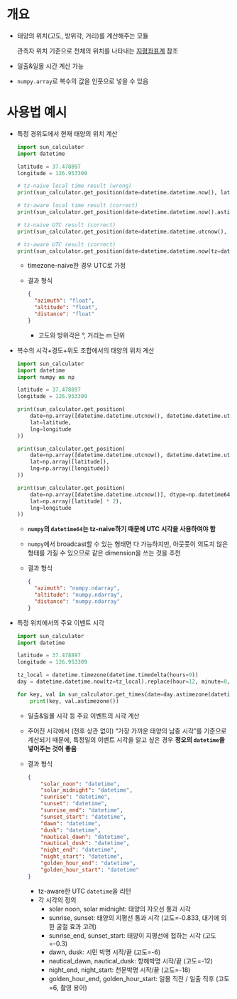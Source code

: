 # 개요

- 태양의 위치(고도, 방위각, 거리)를 계산해주는 모듈
    
    관측자 위치 기준으로 천체의 위치를 나타내는 [지평좌표계](https://en.wikipedia.org/wiki/Horizontal_coordinate_system) 참조
    
- 일출&일몰 시간 계산 가능
- `numpy.array`로 복수의 값을 인풋으로 넣을 수 있음

# 사용법 예시

- 특정 경위도에서 현재 태양의 위치 계산

    ```python
    import sun_calculator
    import datetime
    
    latitude = 37.478897
    longitude = 126.953309
    
    # tz-naive local time result (wrong)
    print(sun_calculator.get_position(date=datetime.datetime.now(), lat=latitude, lng=longitude))
    
    # tz-aware local time result (correct)
    print(sun_calculator.get_position(date=datetime.datetime.now().astimezone(), lat=latitude, lng=longitude))
    
    # tz-naive UTC result (correct)
    print(sun_calculator.get_position(date=datetime.datetime.utcnow(), lat=latitude, lng=longitude))
    
    # tz-aware UTC result (correct)
    print(sun_calculator.get_position(date=datetime.datetime.now(tz=datetime.timezone.utc), lat=latitude, lng=longitude))
    ```
    
    - timezone-naive한 경우 UTC로 가정
    - 결과 형식
        
        ```json
        {
          "azimuth": "float", 
          "altitude": "float", 
          "distance": "float"
        }
        ```
        
        - 고도와 방위각은 °, 거리는 m 단위
- 복수의 시각+경도+위도 조합에서의 태양의 위치 계산

    ```python
    import sun_calculator
    import datetime
    import numpy as np
    
    latitude = 37.478897
    longitude = 126.953309
    
    print(sun_calculator.get_position(
        date=np.array([datetime.datetime.utcnow(), datetime.datetime.utcnow() + datetime.timedelta(hours=4)], dtype=np.datetime64),
        lat=latitude,
        lng=longitude
    ))
    
    print(sun_calculator.get_position(
        date=np.array([datetime.datetime.utcnow(), datetime.datetime.utcnow() + datetime.timedelta(hours=4)], dtype=np.datetime64),
        lat=np.array([latitude]),
        lng=np.array([longitude])
    ))
    
    print(sun_calculator.get_position(
        date=np.array([datetime.datetime.utcnow()], dtype=np.datetime64),
        lat=np.array([latitude] * 2),
        lng=longitude
    ))
    ```
    
    - **`numpy`의 `datetime64`는 tz-naive하기 때문에 UTC 시각을 사용하여야 함**
    - `numpy`에서 broadcast할 수 있는 형태면 다 가능하지만, 아웃풋이 의도치 않은 형태를 가질 수 있으므로 같은 dimension을 쓰는 것을 추천
    - 결과 형식
        
        ```json
        {
          "azimuth": "numpy.ndarray", 
          "altitude": "numpy.ndarray", 
          "distance": "numpy.ndarray"
        }
        ```
        
- 특정 위치에서의 주요 이벤트 시각

    ```python
    import sun_calculator
    import datetime
    
    latitude = 37.478897
    longitude = 126.953309
    
    tz_local = datetime.timezone(datetime.timedelta(hours=9))
    day = datetime.datetime.now(tz=tz_local).replace(hour=12, minute=0, second=0, microsecond=0)
    
    for key, val in sun_calculator.get_times(date=day.astimezone(datetime.timezone.utc), lat=latitude, lng=longitude).items():
        print(key, val.astimezone())
    
    ```
    
    - 일출&일몰 시각 등 주요 이벤트의 시각 계산
    - 주어진 시각에서 (전후 상관 없이) “가장 가까운 태양의 남중 시각”를 기준으로 계산되기 때문에, 특정일의 이벤트 시각을 알고 싶은 경우 **정오의 `datetime`을 넣어주는 것이 좋음**
    - 결과 형식
        
        ```json
        {
            "solar_noon": "datetime",
            "solar_midnight": "datetime",
            "sunrise": "datetime",
            "sunset": "datetime",
            "sunrise_end": "datetime",
            "sunset_start": "datetime",
            "dawn": "datetime",
            "dusk": "datetime",
            "nautical_dawn": "datetime",
            "nautical_dusk": "datetime",
            "night_end": "datetime",
            "night_start": "datetime",
            "golden_hour_end": "datetime",
            "golden_hour_start": "datetime"
        }
        ```
        
        - tz-aware한 UTC `datetime`을 리턴
        - 각 시각의 정의
            - solar noon, solar midnight: 태양의 자오선 통과 시각
            - sunrise, sunset: 태양의 지평선 통과 시각 (고도=-0.833, 대기에 의한 굴절 효과 고려)
            - sunrise_end, sunset_start: 태양이 지평선에 접하는 시각 (고도=-0.3)
            - dawn, dusk: 시민 박명 시작/끝 (고도=-6)
            - nautical_dawn, nautical_dusk: 항해박명 시작/끝 (고도=-12)
            - night_end, night_start: 천문박명 시작/끝 (고도=-18)
            - golden_hour_end, golden_hour_start: 일몰 직전 / 일출 직후 (고도=6, 촬영 용어)